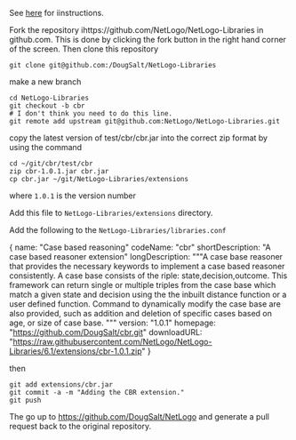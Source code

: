 See [here](https://github.com/NetLogo/NetLogo-Libraries#netlogo-libraries) for iinstructions.

Fork the repository ihttps://github.com/NetLogo/NetLogo-Libraries in github.com. This is done by clicking the fork button in the right hand corner of the screen. Then clone this repository

```
git clone git@github.com:/DougSalt/NetLogo-Libraries
```

make a new branch

```
cd NetLogo-Libraries
git checkout -b cbr
# I don't think you need to do this line.
git remote add upstream git@github.com:NetLogo/NetLogo-Libraries.git
```

copy the latest version of test/cbr/cbr.jar into the correct zip format
by using the command

```
cd ~/git/cbr/test/cbr
zip cbr-1.0.1.jar cbr.jar
cp cbr.jar ~/git/NetLogo-Libraries/extensions
```

where `1.0.1` is the version number

Add this file to `NetLogo-Libraries/extensions` directory.

Add the following to the `NetLogo-Libraries/libraries.conf`


{
    name: "Case based reasoning"
    codeName: "cbr"
    shortDescription: "A case based reasoner extension"
    longDescription: """A case base reasoner that provides the necessary
keywords to implement a case based reasoner consistently. A case base consists
of the riple: state,decision,outcome. This framework can return single or
multiple triples from the case base which match a given state and decision
using the the inbuilt distance function or a user defined function. Command to dynamically modify the case base are also provided, such as addition and deletion of specific cases based on age, or size of case base.
"""
    version: "1.0.1"
    homepage: "https://github.com/DougSalt/cbr.git"
    downloadURL: "https://raw.githubusercontent.com/NetLogo/NetLogo-Libraries/6.1/extensions/cbr-1.0.1.zip"
}

then

```
git add extensions/cbr.jar
git commit -a -m "Adding the CBR extension."
git push
```

The go up to https://github.com/DougSalt/NetLogo and generate a pull request back to the original repository.

